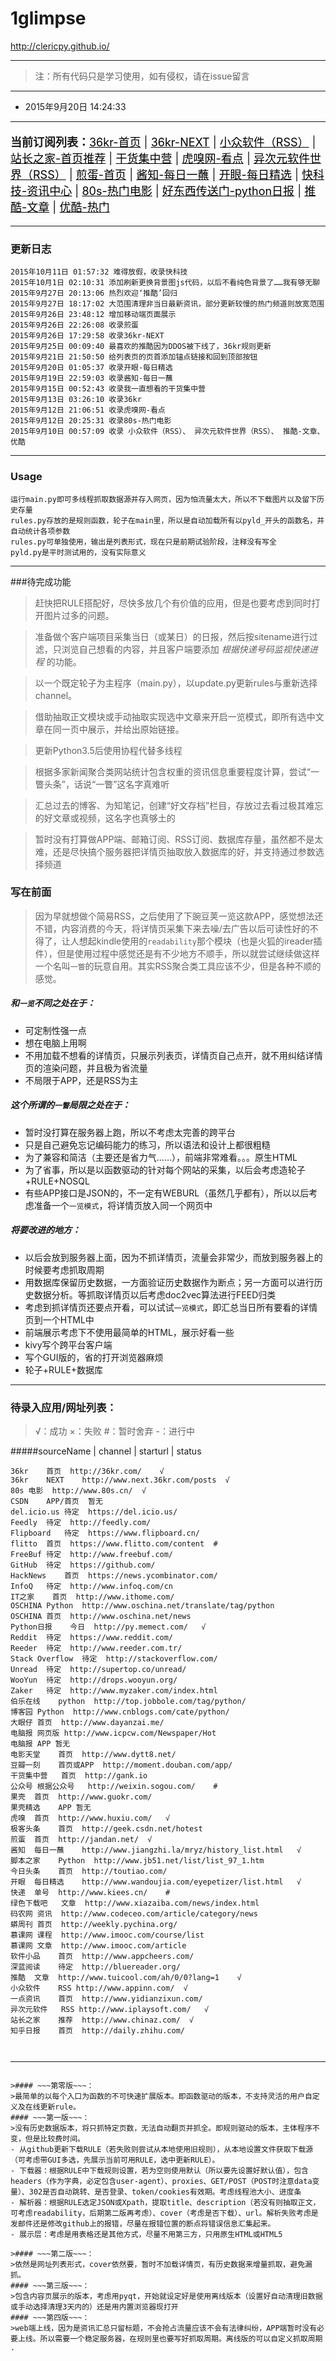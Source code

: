 # 1glimpse
http://clericpy.github.io/

---


>注：所有代码只是学习使用，如有侵权，请在issue留言

---

* 2015年9月20日 14:24:33

---

<p style="font-size:18px;"><strong>当前订阅列表：</strong><a title="36氪是一个关注互联网创业的科技博客，旨在帮助互联网创业者实现创业梦。我们相信每个人都可以像来氪星人超人那样强大无比。还行吧，有质有量还有料" href="http://36kr.com/" target="_blank" style="color:#000000;">36kr-首页</a> | <a title="36氪是一个关注互联网创业的科技博客，旗下NEXT栏目的宗旨是不错过任何一个新产品。不错，简洁明了信息量大" href="http://www.next.36kr.com/posts" target="_blank" style="color:#000000;">36kr-NEXT</a> | <a title="分享免费、小巧、实用、有趣、绿色的软件。“我最喜欢的软件”栏目非常有价值，并且不定期更新优秀软件测评与推荐，值得一看。" href="http://www.appinn.com/" target="_blank" style="color:#000000;">小众软件（RSS）</a> | <a title="站长之家(中国站长站)为个人站长与企业网络提供全面的站长资讯、最新最全的源代码程序下载、海量建站素材、强大的搜索优化辅助工具、网络产品设计与运营理念以及一站式网络解决方案。做网站的应该都用过。" href="http://www.chinaz.com/" target="_blank" style="color:#000000;">站长之家-首页推荐</a> | <a title="每日分享妹子图和技术干货，还有供大家中午休息的休闲视频。妹子质量大约在70分以上，技术偏向于移动开发或前端，视频是真好东西，和“开眼”的逼格不一样。" href="http://gank.io/" target="_blank" style="color:#000000;">干货集中营</a> | <a title="虎嗅网是一个有视角的、个性化商业资讯与交流平台,核心关注对象是包括公众公司与创业型企业在内的一系列明星公司。部分重要内容在推酷有收录，其他焦点资讯仍值得看一下" href="http://www.huxiu.com/focus" target="_blank" style="color:#000000;">虎嗅网-看点</a> | <a title="很有特色的软件博客!推荐精选实用的软件,并提供相当详细且精美的图文评测，有大量绿色、实用软件及资源下载。评测语气相对客观，是通过软件提升效率的一大门户。" href="http://www.iplaysoft.com/" target="_blank" style="color:#000000;">异次元软件世界（RSS）</a> | <a title="地球上没有新鲜事……Whatever..." href="http://jandan.net/" target="_blank" style="color:#000000;">煎蛋-首页</a> | <a title="专为学生打造的第一款知识互动百科应用!精选词条百科开拓眼界,话题分类投你所好,脑洞大开思维碰撞,还能随时随地在线学习,用知识传播正能量!对于我这种懒得看百科的来说，看看这个也不错" href="http://www.jiangzhi.la/mryz/history_list.html" target="_blank" style="color:#000000;">酱知-每日一蘸</a> | <a title="开眼，是豌豆荚出品的一款精品短视频日报应用。在这里，我们会每天为你推荐精心挑选的短视频，它们可能是创意惊人的大牌广告，可能是鲜为人知的美丽风景，也可能是专业的美食攻略或有品位的穿衣指导。挺多“外面”的视频……话说，流量预警啊" href="http://www.wandoujia.com/eyepetizer/list.html" target="_blank" style="color:#000000;">开眼-每日精选</a> | <a title="快科技(原驱动之家)新闻中心，每日持续更新报道IT业界、互联网、市场资讯、驱动更新、游戏及产品资讯新闻，是最及时权威的产业新闻及硬件新闻报道平台，快科技(原驱动之家)--全球最新科技资讯专业发布平台。别的不说，确实够长了..." href="http://news.mydrivers.com/" target="_blank" style="color:#000000;">快科技-资讯中心</a> | <a title="专业提供MP4格式的手机视频下载,电影,电视剧,动漫,综艺,音乐短片，平时下电影的去处" href="http://www.80s.cn/" target="_blank" style="color:#000000;">80s-热门电影</a> | <a title="好东西传送门旗下python干货合集，一日一更，虽然订阅了邮件，但还是想留点存档看看。" href="http://forum.memect.com/blog/thread-category/py/" target="_blank" style="color:#000000;">好东西传送门-python日报</a> | <a title="推酷网是面向IT人的个性化阅读网站,其背后的推荐引擎通过智能化的分析,向用户推荐感兴趣的科技资讯、产品设计、网络营销、技术文章等内容。它最大的收录价值在于，不但汇聚了当前主流IT资讯类网站的内容，并且在其中进行了精选，省去了浏览冷门知识的时间。" href="http://www.tuicool.com/ah" target="_blank" style="color:#000000;">推酷-文章</a> | <a title="视频服务平台,提供视频播放,视频发布,视频搜索,视频分享...对于这个网站，不想多做评论" href="http://www.youku.com/" target="_blank" style="color:#000000;">优酷-热门</a></p>

---

### 更新日志
```
2015年10月11日 01:57:32 难得放假，收录快科技
2015年10月1日 02:10:31 添加刷新更换背景图js代码，以后不看纯色背景了……我有够无聊
2015年9月27日 20:13:06 热烈欢迎‘推酷’回归
2015年9月27日 18:17:02 大范围清理非当日最新资讯，部分更新较慢的热门频道则放宽范围
2015年9月26日 23:48:12 增加移动端页面展示
2015年9月26日 22:26:08 收录煎蛋
2015年9月26日 17:29:58 收录36kr-NEXT
2015年9月25日 00:09:40 最喜欢的推酷因为DDOS被下线了，36kr规则更新
2015年9月21日 21:50:50 给列表页的页首添加锚点链接和回到顶部按钮
2015年9月20日 01:05:37 收录开眼-每日精选
2015年9月19日 22:59:03 收录酱知-每日一蘸
2015年9月15日 00:52:43 收录我一直想看的干货集中营
2015年9月13日 03:26:10 收录36kr
2015年9月12日 21:06:51 收录虎嗅网-看点
2015年9月12日 20:25:31 收录80s-热门电影
2015年9月10日 00:57:09 收录 小众软件（RSS）、 异次元软件世界（RSS）、 推酷-文章、优酷

```


------

### Usage
```
运行main.py即可多线程抓取数据源并存入网页，因为怕流量太大，所以不下载图片以及留下历史存量
rules.py存放的是规则函数，轮子在main里，所以是自动加载所有以pyld_开头的函数名，并自动统计各项参数
rules.py可单独使用，输出是列表形式，现在只是前期试验阶段，注释没有写全
pyld.py是平时测试用的，没有实际意义

```


---


###待完成功能

>赶快把RULE搭配好，尽快多放几个有价值的应用，但是也要考虑到同时打开图片过多的问题。

>准备做个客户端项目采集当日（或某日）的日报，然后按sitename进行过滤，只浏览自己想看的内容，并且客户端要添加 *根据快递号码监视快递进程* 的功能。

>以一个既定轮子为主程序（main.py），以update.py更新rules与重新选择channel。

>借助抽取正文模块或手动抽取实现选中文章来开启一览模式，即所有选中文章在同一页中展示，并给出原始链接。

>更新Python3.5后使用协程代替多线程

>根据多家新闻聚合类网站统计包含权重的资讯信息重要程度计算，尝试“一瞥头条”，话说“一瞥”这名字真难听

>汇总过去的博客、为知笔记，创建“好文存档”栏目，存放过去看过极其难忘的好文章或视频，这名字也真够土的

>暂时没有打算做APP端、邮箱订阅、RSS订阅、数据库存量，虽然都不是太难，还是尽快搞个服务器把详情页抽取放入数据库的好，并支持通过参数选择频道


### 写在前面
>因为早就想做个简易RSS，之后使用了下豌豆荚一览这款APP，感觉想法还不错，内容消费的今天，将详情页采集下来去噪/去广告以后可读性好的不得了，让人想起kindle使用的`readability`那个模块（也是火狐的ireader插件），但是使用过程中感觉还是有不少地方不顺手，所以就尝试继续做这样一个名叫`一瞥`的玩意自用。其实RSS聚合类工具应该不少，但是各种不顺的感觉。

##### 和`一览`不同之处在于：
* 可定制性强一点
* 想在电脑上用啊
* 不用加载不想看的详情页，只展示列表页，详情页自己点开，就不用纠结详情页的渲染问题，并且极为省流量
* 不局限于APP，还是RSS为主

##### 这个所谓的`一瞥`局限之处在于：
* 暂时没打算在服务器上跑，所以不考虑太完善的跨平台
* 只是自己避免忘记编码能力的练习，所以语法和设计上都很粗糙
* 为了兼容和简洁（主要还是省力气……），前端非常难看。。。原生HTML
* 为了省事，所以是以函数驱动的针对每个网站的采集，以后会考虑造轮子+RULE+NOSQL
* 有些APP接口是JSON的，不一定有WEBURL（虽然几乎都有），所以以后考虑准备一个`一览模式`，将详情页放入同一个网页中

##### 将要改进的地方：
* 以后会放到服务器上面，因为不抓详情页，流量会非常少，而放到服务器上的时候要考虑抓取周期
* 用数据库保留历史数据，一方面验证历史数据作为断点；另一方面可以进行历史数据分析。等抓取详情页以后考虑doc2vec算法进行FEED归类
* 考虑到抓详情页还要点开看，可以试试`一览模式`，即汇总当日所有要看的详情页到一个HTML中
* 前端展示考虑下不使用最简单的HTML，展示好看一些
* kivy写个跨平台客户端
* 写个GUI版的，省的打开浏览器麻烦
* 轮子+RULE+数据库

------

### 待录入应用/网址列表：
> √：成功 ×：失败 #：暂时舍弃 -：进行中 

#####sourceName | channel | starturl | status

```
36kr	首页	http://36kr.com/ 	√
36kr	NEXT	http://www.next.36kr.com/posts	√
80s	电影	http://www.80s.cn/	√
CSDN	APP/首页	暂无	
del.icio.us	待定	https://del.icio.us/	
Feedly	待定	http://feedly.com/	
Flipboard	待定	https://www.flipboard.cn/	
flitto	首页	https://www.flitto.com/content	#
FreeBuf	待定	http://www.freebuf.com/	
GitHub	待定	https://github.com/	
HackNews	首页	https://news.ycombinator.com/	
InfoQ	待定	http://www.infoq.com/cn	
IT之家	首页	http://www.ithome.com/ 	
OSCHINA	Python	http://www.oschina.net/translate/tag/python   	
OSCHINA	首页	http://www.oschina.net/news  	
Python日报	今日	http://py.memect.com/ 	√
Reddit	待定	https://www.reddit.com/	
Reeder	待定	http://www.reeder.com.tr/	
Stack Overflow	待定	http://stackoverflow.com/	
Unread	待定	http://supertop.co/unread/	
WooYun	待定	http://drops.wooyun.org/	
Zaker	待定	http://www.myzaker.com/index.html	
伯乐在线	python	http://top.jobbole.com/tag/python/	
博客园	Python	http://www.cnblogs.com/cate/python/  	
大眼仔	首页	http://www.dayanzai.me/ 	
电脑报	网页版	http://www.icpcw.com/Newspaper/Hot 	
电脑报	APP	暂无	
电影天堂	首页	http://www.dytt8.net/ 	
豆瓣一刻	首页或APP	http://moment.douban.com/app/	
干货集中营	首页	http://gank.io	
公众号	根据公众号	http://weixin.sogou.com/	#
果壳	首页	http://www.guokr.com/ 	
果壳精选	APP	暂无	
虎嗅	首页	http://www.huxiu.com/ 	√
极客头条	首页	http://geek.csdn.net/hotest	
煎蛋	首页	http://jandan.net/	√
酱知	每日一蘸	http://www.jiangzhi.la/mryz/history_list.html	√
脚本之家	Python	http://www.jb51.net/list/list_97_1.htm 	
今日头条	首页	http://toutiao.com/ 	
开眼	每日精选	http://www.wandoujia.com/eyepetizer/list.html	√
快递	单号	http://www.kiees.cn/ 	#
绿色下载吧	文章	http://www.xiazaiba.com/news/index.html	
码农网	资讯	http://www.codeceo.com/article/category/news	
蟒周刊	首页	http://weekly.pychina.org/  	
慕课网	课程	http://www.imooc.com/course/list	
慕课网	文章	http://www.imooc.com/article 	
软件小品	首页	http://www.appcheers.com/ 	
深蓝阅读	待定	http://bluereader.org/	
推酷	文章	http://www.tuicool.com/ah/0/0?lang=1 	√
小众软件	RSS	http://www.appinn.com/	√
一点资讯	首页	http://www.yidianzixun.com/ 	
异次元软件	RSS	http://www.iplaysoft.com/ 	√
站长之家	推荐	http://www.chinaz.com/	√
知乎日报	首页	http://daily.zhihu.com/ 	

  
```




-----------

~~~过期笔记（已删除）~~~：

>#### ~~~第零版~~~：
>最简单的以每个入口为函数的不可快速扩展版本。即函数驱动的版本，不支持灵活的用户自定义及在线更新rule。
#### ~~~第一版~~~：
>没有历史数据版本，将只抓特定页数，无法自动翻页并抓全。即规则驱动的版本，主体程序不变，但是比较费时间。
- 从github更新下载RULE（若失败则尝试从本地使用旧规则），从本地设置文件获取下载源（可考虑带GUI多选，先展示当前可用RULE，选中更新RULE）。
- 下载器：根据RULE中下载规则设置，若为空则使用默认（所以要先设置好默认值），包含headers（作为字典，必定包含user-agent）、proxies、GET/POST（POST时注意data变量）、302是否自动跳转、是否登录、token/cookies有效期。考虑线程池大小、进度条
- 解析器：根据RULE选定JSON或Xpath，提取title、description（若没有则抽取正文，可考虑readability，后期第二版再考虑）、cover（考虑是否下载）、url。解析失败考虑是发邮件还是修改github上的报错，尽量在报错位置的断点将错误信息汇集起来。
- 展示层：考虑是用表格还是其他方式，尽量不用第三方，只用原生HTML或HTML5

>#### ~~~第二版~~~：
>依然是网址列表形式，cover依然要，暂时不加载详情页，有历史数据来增量抓取，避免漏抓。
#### ~~~第三版~~~：
>包含内容页展示的版本，考虑用pyqt，开始就设定好是使用离线版本（设置好自动清理旧数据或手动选择清理3天内的）还是用内置浏览器现打开
#### ~~~第四版~~~：
>web端上线，因为是资讯汇总只留标题，不会抢占流量应该不会有法律纠纷，APP端暂时没有必要上线。所以需要一个稳定服务器，在规则里也要写好抓取周期。离线版的可以自定义抓取周期
.
